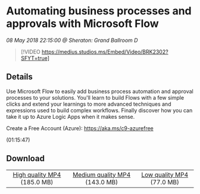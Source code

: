# Automating business processes and approvals with Microsoft Flow

*08 May 2018 22:15:00 @ Sheraton: Grand Ballroom D*

> [!VIDEO https://medius.studios.ms/Embed/Video/BRK2302?SFYT=true]

## Details

<p>Use Microsoft Flow to easily add business process automation and approval processes to your solutions. You'll learn to build Flows with a few simple clicks and extend your learnings to more advanced techniques and expressions used to build complex workflows. Finally discover how you can take it up to Azure Logic Apps when it makes sense.</p><p>Create a Free Account (Azure): <a href="https://aka.ms/c9-azurefree">https://aka.ms/c9-azurefree</a></p> (01:15:47)

## Download

||||
|:--:|:----:|:-:|
|[High quality MP4](https://sec.ch9.ms/ch9/fba2/484c274b-c373-4a16-93a3-8bb35d3bfba2/BRK2302_high.mp4) (185.0 MB)|[Medium quality MP4](https://sec.ch9.ms/ch9/fba2/484c274b-c373-4a16-93a3-8bb35d3bfba2/BRK2302_mid.mp4) (143.0 MB)|[Low quality MP4](https://sec.ch9.ms/ch9/fba2/484c274b-c373-4a16-93a3-8bb35d3bfba2/BRK2302.mp4) (77.0 MB)|